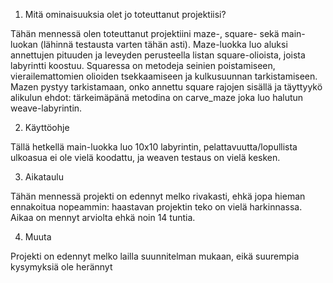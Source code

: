 1. Mitä ominaisuuksia olet jo toteuttanut projektiisi?

Tähän mennessä olen toteuttanut projektiini maze-, square- sekä main-luokan (lähinnä testausta varten tähän asti). Maze-luokka luo aluksi annettujen 
pituuden ja leveyden perusteella listan square-olioista, joista labyrintti koostuu. Squaressa on metodeja seinien poistamiseen, vierailemattomien 
olioiden tsekkaamiseen ja kulkusuunnan tarkistamiseen. Mazen pystyy tarkistamaan, onko annettu square rajojen sisällä ja täyttyykö alikulun ehdot: 
tärkeimäpänä metodina on carve_maze joka luo halutun weave-labyrintin.

2. Käyttöohje

Tällä hetkellä main-luokka luo 10x10 labyrintin, pelattavuutta/lopullista ulkoasua ei ole vielä koodattu, ja weaven testaus on vielä kesken.

3. Aikataulu

Tähän mennessä projekti on edennyt melko rivakasti, ehkä jopa hieman ennakoitua nopeammin: haastavan projektin teko on vielä harkinnassa. Aikaa on 
mennyt arviolta ehkä noin 14 tuntia.

4. Muuta

Projekti on edennyt melko lailla suunnitelman mukaan, eikä suurempia kysymyksiä ole herännyt